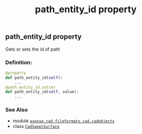 ﻿---
title: path_entity_id property
second_title: Aspose.CAD for Python via .NET API References
description: 
type: docs
weight: 460
url: /python-net/aspose.cad.fileformats.cad.cadobjects/cadsweptsurface/path_entity_id/
is_root: false
---

## path_entity_id property


Gets or sets the id of path
### Definition:
```python
@property
def path_entity_id(self):
    ...
@path_entity_id.setter
def path_entity_id(self, value):
    ...
```

### See Also
* module [`aspose.cad.fileformats.cad.cadobjects`](../../)
* class [`CadSweptSurface`](/cad/python-net/aspose.cad.fileformats.cad.cadobjects/cadsweptsurface)
